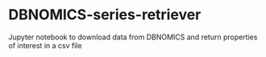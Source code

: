 # DBNOMICS-series-retriever
Jupyter notebook to download data from DBNOMICS and return properties of interest in a csv file
